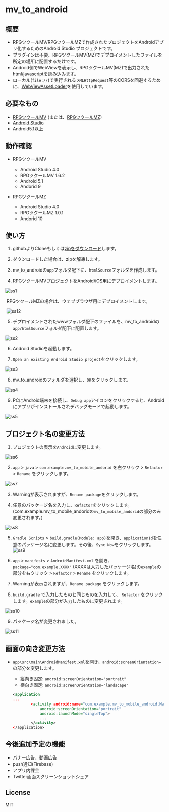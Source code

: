 # mv_to_android



## 概要
* RPGツクールMV/RPGツクールMZで作成されたプロジェクトをAndroidアプリ化するためのAndroid Studio プロジェクトです。
* プラグインは不要、RPGツクールMV(MZ)でデプロイメントしたファイルを所定の場所に配置するだけです。
* Android側でWebViewを表示し、RPGツクールMV(MZ)で出力されたhtml/javascriptを読み込みます。
* ローカル(`file://`)で実行される `XMLHttpRequest`等のCORSを回避するために、[WebViewAssetLoader](https://developer.android.com/reference/androidx/webkit/WebViewAssetLoader)を使用しています。



## 必要なもの

* [RPGツクールMV](https://tkool.jp/mv/) (または、[RPGツクールMZ](https://tkool.jp/mz/))
* [Android Studio](https://developer.android.com/studio/index.htm)
* Android5.1以上



## 動作確認

- RPGツクールMV
  - Android Studio 4.0
  - RPGツクールMV 1.6.2
  - Android 5.1
  - Andorid 9


- RPGツクールMZ
  - Android Studio 4.0
  - RPGツクールMZ 1.0.1
  - Andorid 10



## 使い方

1. githubよりCloneもしくは[zipをダウンロード](https://github.com/waffs702/mv_to_android/archive/master.zip)します。

2. ダウンロードした場合は、zipを解凍します。

3. mv_to_androidの`app`フォルダ配下に、`htmlSource`フォルダを作成します。

4. RPGツクールMVプロジェクトをAndroid/iOS用にデプロイメントします。

![ss1](doc/ss1.jpg)

​	RPGツクールMZの場合は、ウェブブラウザ用にデプロイメントします。

​	![ss12](doc/ss12.jpg)

5. デプロイメントされたwwwフォルダ配下のファイルを、mv_to_androidの`app/htmlSource`フォルダ配下に配置します。

![ss2](doc/ss2.jpg)

6. Android Studioを起動します。

7. `Open an existing Android Studio project`をクリックします。

![ss3](doc/ss3.jpg)


8. mv_to_androidのフォルダを選択し、`OK`をクリックします。

![ss4](doc/ss4.jpg)


9. PCにAndroid端末を接続し、`Debug app`アイコンをクリックすると、Androidにアプリがインストールされデバッグモードで起動します。

![ss5](doc/ss5.jpg)



## プロジェクト名の変更方法
1. プロジェクトの表示を`Android`に変更します。

![ss6](doc/ss6.jpg) 

2. `app` > `java` > `com.example.mv_to_mobile_andorid` を右クリック > `Refactor` > `Rename` をクリックします。

![ss7](doc/ss7.jpg)

3. Warningが表示されますが、`Rename package`をクリックします。


4. 任意のパッケージ名を入力し、`Refactor`をクリックします。(com.example.mv_to_mobile_andoridの`mv_to_mobile_andorid`の部分のみ変更されます。)

![ss8](doc/ss8.jpg)


5. `Gradle Scripts` > `build.gradle(Module: app)`を開き、`applicationId`を任意のパッケージ名に変更します。その後、`Sync Now`をクリックします。
![ss9](doc/ss9.jpg)


6. `app` > `manifests` > `AndroidManifest.xml` を開き、`package="com.example.XXXX"` (XXXXは入力したパッケージ名)の`example`の部分を右クリック > `Refactor` > `Rename` をクリックします。


7. Warningが表示されますが、`Rename package` をクリックします。


8. `build.gradle` で入力したものと同じものを入力して、 `Refactor` をクリックします。`example`の部分が入力したものに変更されます。

![ss10](doc/ss10.jpg)


9. パッケージ名が変更されました。

![ss11](doc/ss11.jpg)



## 画面の向き変更方法

- `app\src\main\AndroidManifest.xml`を開き、`android:screenOrientation=`の部分を変更します。

  - 縦向き固定: `android:screenOrientation="portrait"`
  - 横向き固定: `android:screenOrientation="landscape"`

  ```xml
  <application
  ...
          <activity android:name="com.example.mv_to_mobile_android.MainActivity"
              android:screenOrientation="portrait"
              android:launchMode="singleTop">
              ...
          </activity>
  </application>
  ```


## 今後追加予定の機能

- バナー広告、動画広告
- push通知(Firebase)
- アプリ内課金
- Twitter画面スクリーンショットシェア



## License
MIT